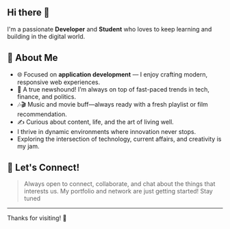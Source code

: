 ## Hi there 👋

I'm a passionate **Developer** and **Student** who loves to keep learning and building in the digital world.

## 🚀 About Me

- 🌐 Focused on **application development** — I enjoy crafting modern, responsive web experiences.
- 📰 A true newshound! I’m always on top of fast-paced trends in tech, finance, and politics.
- 🎶🎬 Music and movie buff—always ready with a fresh playlist or film recommendation.
- ✍️ Curious about content, life, and the art of living well.
- I thrive in dynamic environments where innovation never stops.
- Exploring the intersection of technology, current affairs, and creativity is my jam.

## 💬 Let's Connect! 
> Always open to connect, collaborate, and chat about the things that interests us.
> My portfolio and network are just getting started! Stay tuned
---

Thanks for visiting! 🚀
